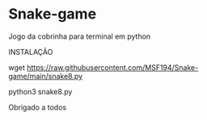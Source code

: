 # Snake-game
Jogo da cobrinha para terminal em python

INSTALAÇÃO 

wget https://raw.githubusercontent.com/MSF194/Snake-game/main/snake8.py

python3 snake8.py


Obrigado a todos
